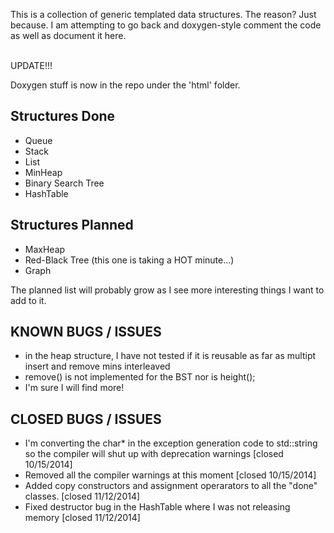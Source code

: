 This is a collection of generic templated data structures. The reason? Just because. 
I am attempting to go back and doxygen-style comment the code as well as document it here.
<br>
<br>

UPDATE!!!
<br> 

Doxygen stuff is now in the repo under the 'html' folder.

Structures Done
--------------------
* Queue
* Stack
* List
* MinHeap
* Binary Search Tree
* HashTable

Structures Planned
-----------------------
* MaxHeap
* Red-Black Tree (this one is taking a HOT minute...)
* Graph



The planned list will probably grow as I see more interesting things I want to add to it. 


KNOWN BUGS / ISSUES
-----------------------
* in the heap structure, I have not tested if it is reusable as far as multipt insert and remove mins interleaved
* remove() is not implemented for the BST nor is height();
* I'm sure I will find more!

CLOSED BUGS / ISSUES
------------------------
* I'm converting the char* in the exception generation code to std::string so the compiler will shut up with deprecation warnings [closed 10/15/2014]
* Removed all the compiler warnings at this moment [closed 10/15/2014]
* Added copy constructors and assignment operarators to all the "done" classes. [closed 11/12/2014]
* Fixed destructor bug in the HashTable where I was not releasing memory [closed 11/12/2014]




